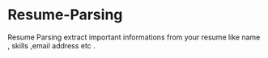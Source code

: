 # Resume-Parsing
Resume Parsing extract important informations from your resume like name , skills ,email address etc .
